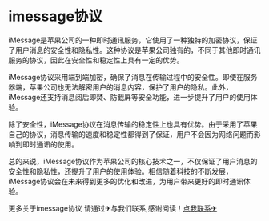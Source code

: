 # imessage协议

iMessage是苹果公司的一种即时通讯服务，它使用了一种独特的加密协议，保证了用户消息的安全性和隐私性。这种协议是苹果公司独有的，不同于其他即时通讯服务的协议，因此在安全性和稳定性上具有一定的优势。

iMessage协议采用端到端加密，确保了消息在传输过程中的安全性。即使在服务器端，苹果公司也无法解密用户的消息内容，保护了用户的隐私。此外，iMessage还支持消息阅后即焚、防截屏等安全功能，进一步提升了用户的使用体验。

除了安全性，iMessage协议在消息传输的稳定性上也具有优势。由于采用了苹果自己的协议，消息传输的速度和稳定性都得到了保证，用户不会因为网络问题而影响到即时通讯的使用。

总的来说，iMessage协议作为苹果公司的核心技术之一，不仅保证了用户消息的安全性和隐私性，还提升了用户的使用体验。相信随着科技的不断发展，iMessage协议会在未来得到更多的优化和改进，为用户带来更好的即时通讯体验。

更多关于imessage协议 请通过✈与我们联系,感谢阅读！[点我联系✈](https://go.G208.com)
